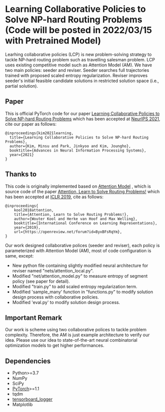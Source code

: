 # Learning Collaborative Policies to Solve NP-hard Routing Problems (Code will be posted in 2022/03/15 with Pretrained Model)

Learhing collaborative policies (LCP) is new problem-solving strategy to tackle NP-hard routing problem such as travelling salesman problem. LCP uses existing competitive model such as Attention Model (AM). We have two main policies: seeder and reviser. Seeder searches full trajectories trained with proposed scaled entropy regularization. Reviser improves seeder's initial feasible candidate solutions in restricted solution space (i.e., partial solution). 



## Paper
This is official PyTorch code for our paper [Learning Collaborative Policies to Solve NP-hard Routing Problems](https://arxiv.org/abs/2110.13987) which has been accepted at [NeurIPS 2021](https://papers.nips.cc/paper/2021), cite our paper as follows:

```
@inproceedings{kim2021learning,
  title={Learning Collaborative Policies to Solve NP-hard Routing Problems},
  author={Kim, Minsu and Park, Jinkyoo and Kim, Joungho},
  booktitle={Advances in Neural Information Processing Systems},
  year={2021}
}
```

## Thanks to

This code is originally implemented based on  [Attention Model](https://github.com/wouterkool/attention-learn-to-route) , which is source code of the paper   [Attention, Learn to Solve Routing Problems!](https://openreview.net/forum?id=ByxBFsRqYm) which has been accepted at [ICLR 2019](https://iclr.cc/Conferences/2019), cite as follows:

```
@inproceedings{
    kool2018attention,
    title={Attention, Learn to Solve Routing Problems!},
    author={Wouter Kool and Herke van Hoof and Max Welling},
    booktitle={International Conference on Learning Representations},
    year={2019},
    url={https://openreview.net/forum?id=ByxBFsRqYm},
}
```

Our work designed collaborative polices (seeder and reviser), each policy is parameterized with Attention Model (AM), most of code configuration is same, except:

* New python file containing slightly modified neural architecture for reviser named "nets/attention_local.py".
* Modified "net/attention_model.py" to measure entropy of segment policy (see paper for detail).
* Modified "train.py" to add scaled entropy regularization term. 
* Modified 'sample_many' function in "functions.py" to modify solution design process with collaborative policies. 
* Modified 'eval.py' to modify solution design process.

## Important Remark

Our work is scheme using two collaborative polices to tackle problem complexity. Therefore, the AM is just example architecture to verify our idea. Please use our idea to state-of-the-art neural combinatorial optimization models to get higher performances.


## Dependencies

* Python>=3.7
* NumPy
* SciPy
* [PyTorch](http://pytorch.org/)>=1.1
* tqdm
* [tensorboard_logger](https://github.com/TeamHG-Memex/tensorboard_logger)
* Matplotlib 



